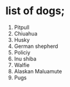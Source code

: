 # list of dogs;
1. Pitpull
2. Chiuahua
3. Husky
4. German shepherd
5. Policiy
6. Inu shiba
7. Walfie
8. Alaskan Maluamute
9. Pugs


